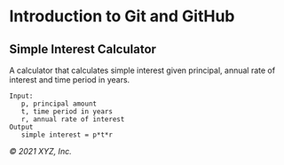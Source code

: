 # Introduction to Git and GitHub

## Simple Interest Calculator

A calculator that calculates simple interest given principal, annual rate of interest and time period in years.

````
Input:
   p, principal amount
   t, time period in years
   r, annual rate of interest
Output
   simple interest = p*t*r
````

_© 2021 XYZ, Inc._
